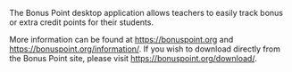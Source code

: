 The Bonus Point desktop application allows teachers to easily track bonus or extra credit points for their students.

More information can be found at https://bonuspoint.org and https://bonuspoint.org/information/.
If you wish to download directly from the Bonus Point site, please visit https://bonuspoint.org/download/.
